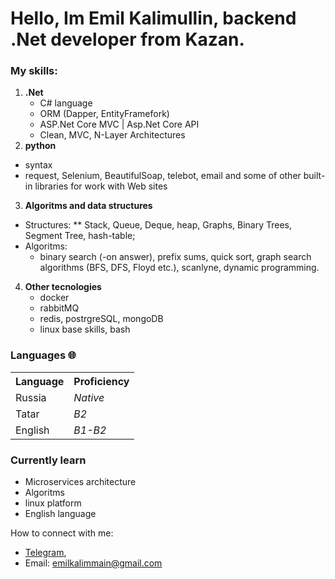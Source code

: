 # Hello, Im Emil Kalimullin, backend .Net developer from Kazan.
### My skills:
1. **.Net**
   - C# language 
   - ORM (Dapper, EntityFramefork)
   - ASP.Net Core MVC | Asp.Net Core API
   - Clean, MVC, N-Layer Architectures
2. **python**
  - syntax
  - request, Selenium, BeautifulSoap, telebot, email and some of other built-in libraries for work with Web sites
3. **Algoritms and data structures**
  * Structures:
    ** Stack, Queue, Deque, heap,  Graphs, Binary Trees, Segment Tree, hash-table;
  * Algoritms:
    - binary search (-on answer), prefix sums, quick sort, graph search algorithms (BFS, DFS, Floyd etc.), scanlyne, dynamic programming.
4. **Other tecnologies**
   - docker
   - rabbitMQ
   - redis, postrgreSQL, mongoDB
   - linux base skills, bash

### Languages 🌐
<table>
   <tr>
      <th><b>Language</b></th>
      <th><b>Proficiency</b></th>
   </tr>
   <tr>
      <td>Russia</td>
      <td><i>Native</i></td>
   </tr>
   <tr>
      <td>Tatar</td>
      <td><i>B2</i></td>
   </tr>
   <tr>
      <td>English</td>
      <td><i>B1-B2</i></td>
   </tr>
</table>

### Currently learn
* Microservices architecture
* Algoritms
* linux platform
* English language

How to connect with me: 
  * [Telegram](https://t.me/Cookies_So),  
  * Email: emilkalimmain@gmail.com

